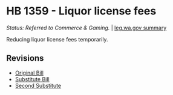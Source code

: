 # HB 1359 - Liquor license fees
*Status: Referred to Commerce & Gaming.* | [leg.wa.gov summary](https://app.leg.wa.gov/billsummary?BillNumber=1359&Year=2021)

Reducing liquor license fees temporarily.

## Revisions
* [Original Bill](1/)
* [Substitute Bill](S/)
* [Second Substitute](S2/)